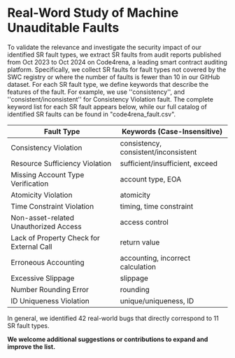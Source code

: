 # Real-Word Study of Machine Unauditable Faults
To validate the relevance and investigate the security impact of our identified SR fault types, we extract SR faults from audit reports published from Oct 2023 to Oct 2024 on Code4rena, a leading smart contract auditing platform.
Specifically, we collect SR faults for fault types not covered by the SWC registry or where the number of faults is fewer than 10 in our GitHub dataset.
For each SR fault type, we define keywords that describe the features of the fault. For example, we use ''consistency'', and ''consistent/inconsistent'' for Consistency Violation fault. The complete keyword list for each SR fault appears below, while our full catalog of identified SR faults can be found in "code4rena_fault.csv".

| **Fault Type**                           | **Keywords (Case-Insensitive)**      |
|------------------------------------------|--------------------------------------|
| Consistency Violation                    | consistency, consistent/inconsistent |
| Resource Sufficiency Violation           | sufficient/insufficient, exceed      |
| Missing Account Type Verification        | account type, EOA                    |
| Atomicity Violation                      | atomicity                            |
| Time Constraint Violation                | timing, time constraint              |
| Non-asset-related Unauthorized Access    | access control                       |
| Lack of Property Check for External Call | return value                         |
| Erroneous Accounting                     | accounting, incorrect calculation    |
| Excessive Slippage                       | slippage                             |
| Number Rounding Error                    | rounding                             |
| ID Uniqueness Violation                  | unique/uniqueness, ID                |


In general, we identified 42 real-world bugs that directly correspond to 11 SR fault types. 

**We welcome additional suggestions or contributions to expand and improve the list.**

